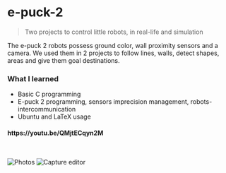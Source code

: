 # e-puck-2
> Two projects to control little robots, in real-life and simulation

The e-puck 2 robots possess ground color, wall proximity sensors and a camera.
We used them in 2 projects to follow lines, walls, detect shapes, areas and give them goal destinations.

<h3>What I learned</h3>
<ul>
  <li>Basic C programming</li>
  <li>E-puck 2 programming, sensors imprecision management, robots-intercommunication</li>
  <li>Ubuntu and LaTeX usage</li>
</ul>

<h4>https://youtu.be/QMjtECqyn2M</h4>
<br/>

![Photos](https://user-images.githubusercontent.com/29238761/158163033-c5f28ba4-8323-4871-9430-e8be159151bd.jpg)
![Capture editor](https://user-images.githubusercontent.com/29238761/158163042-0470f0b6-684a-496f-a22f-df44bbdd7782.png)
